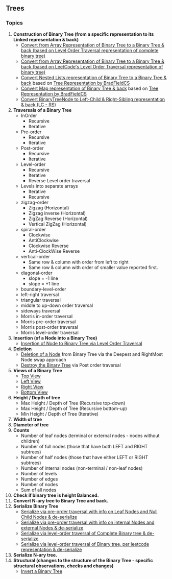 ## Trees

### Topics
1. **Construction of Binary Tree (from a specific representation to its Linked representation & back)**
    - [Convert from Array Representation of Binary Tree to a Binary Tree & back (based on Level Order Traversal representation of complete binary tree)](https://github.com/dsathyakumar/Trees/tree/master/binary-tree/construct/array-binaryTree)
    - [Convert from Array Representation of Binary Tree to a Binary Tree & back (based on LeetCode's Level Order Traversal representation of binary tree)](https://github.com/dsathyakumar/Trees/tree/master/binary-tree/construct/array-binaryTree-leetcode)
    - [Convert Nested Lists representation of Binary Tree to a Binary Tree & back](https://github.com/dsathyakumar/Trees/tree/master/binary-tree/construct/list-binaryTree) based on [Tree Representation by BradFieldCS](https://bradfieldcs.com/algos/trees/representing-a-tree/)
    - [Convert Map representation of Binary Tree & back](https://github.com/dsathyakumar/Trees/tree/master/binary-tree/construct/map-binaryTree) based on [Tree Representation by BradFieldCS](https://bradfieldcs.com/algos/trees/representing-a-tree/)
    - [Convert BinaryTreeNode to Left-Child & Right-Sibling representation & back (LC - RS)](https://github.com/dsathyakumar/Trees/tree/master/binary-tree/construct/child-sibling-lc-rs)
2. **Traversals of a Binary Tree**
    - InOrder
        - Recursive
        - Iterative
    - Pre-order
        - Recursive
        - Iterative
    - Post-order
        - Recursive
        - Iterative
    - Level-order
        - Recursive
        - Iterative
        - Reverse Level order traversal
    - Levels into separate arrays
        - Iterative
        - Recursive
    - zigzag-order
        - Zigzag (Horizontal)
        - Zigzag inverse (Horizontal)
        - ZigZag Reverse (Horizontal)
        - Vertical ZigZag (Horizontal)
    - spiral-order
        - Clockwise
        - AntiClockwise
        - Clockwise Reverse
        - Anti-ClockWise Reverse
    - vertical-order
        - Same row & column with order from left to right
        - Same row & column with order of smaller value reported first.
    - diagonal-order
        - slope = -1 line
        - slope = +1 line
    - boundary-level-order
    - left-right traversal
    - triangular traversal
    - middle to up-down order traversal
    - sideways traversal
    - Morris in-order traversal
    - Morris pre-order traversal
    - Morris post-order traversal
    - Morris level-order traversal
3. **Insertion (of a Node into a Binary Tree)**
    - [Insertion of Node to Binary Tree via Level Order Traversal](https://github.com/dsathyakumar/Trees/tree/master/binary-tree/insertion)
4. **[Deletion](https://github.com/dsathyakumar/Trees/tree/master/binary-tree/deletion)**
    - [Deletion of a Node](https://github.com/dsathyakumar/Trees/blob/master/binary-tree/deletion/deleteNode.js) from Binary Tree via the Deepest and RightMost Node swap approach
    - [Destroy the Binary Tree](https://github.com/dsathyakumar/Trees/blob/master/binary-tree/deletion/destroyTree.js) via Post order traversal
5. **Views of a Binary Tree**
    - [Top View](https://github.com/dsathyakumar/Trees/tree/master/binary-tree/views/top-view)
    - [Left View](https://github.com/dsathyakumar/Trees/tree/master/binary-tree/views/left-view)
    - [Right View](https://github.com/dsathyakumar/Trees/tree/master/binary-tree/views/right-view)
    - [Bottom View](https://github.com/dsathyakumar/Trees/tree/master/binary-tree/views/bottom-view)
6. **Height / Depth of tree**
    - Max Height / Depth of Tree (Recursive top-down)
    - Max Height / Depth of Tree (Recursive bottom-up)
    - Min Height / Depth of Tree (Iterative)
7. **Width of tree**
8. **Diameter of tree**
9. **Counts**
    - Number of leaf nodes (terminal or external nodes - nodes without children)
    - Number of full nodes (those that have both LEFT and RIGHT subtrees)
    - Number of half nodes (those that have either LEFT or RIGHT subtrees)
    - Number of internal nodes (non-terminal / non-leaf nodes)
    - Number of levels
    - Number of edges
    - Number of nodes
    - Sum of all nodes
10. **Check if binary tree is height Balanced.**
11. **Convert N-ary tree to Binary Tree and back.**
12. **Serialize Binary Tree**
    - [Serialize via pre-order traversal with info on Leaf Nodes and Null Child Nodes & de-serialize](https://github.com/dsathyakumar/Trees/tree/master/binary-tree/serialize-deserialize/pre-order)
    - [Serialize via pre-order traversal with info on internal Nodes and external Nodes & de-serialize](https://github.com/dsathyakumar/Trees/tree/master/binary-tree/serialize-deserialize/pre-order-with-bit)
    - [Serialize via level-order traversal of Complete Binary tree & de-serialize](https://github.com/dsathyakumar/Trees/tree/master/binary-tree/serialize-deserialize/level-order)
    - [Serialize via level-order traversal of Binary tree, per leetcode representation & de-serialize](https://github.com/dsathyakumar/Trees/tree/master/binary-tree/serialize-deserialize/level-order-leetcode)
13. **Serialize N-ary tree.**
14. **Structural (changes to the structure of the Binary Tree - specific structural observations, checks and changes)**
    - [Invert a Binary Tree](https://github.com/dsathyakumar/Trees/tree/master/binary-tree/structural/invert)
